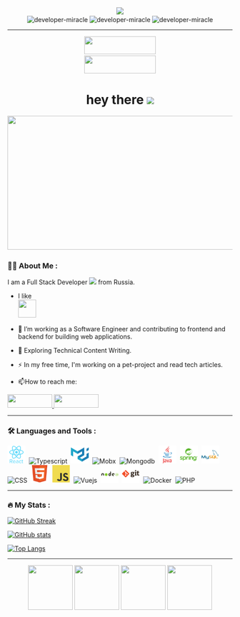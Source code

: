 <div id="header" align="center">
  <img src="https://media.giphy.com/media/SWoSkN6DxTszqIKEqv/giphy.gif" width="200"/>
</div>

<div align="center">
  <img src="https://komarev.com/ghpvc/?username=developer-miracle&style=for-the-badge&color=yellow" height=40 alt="developer-miracle" />

  <img src="https://img.shields.io/github/followers/developer-miracle?style=for-the-badge&color=yellow" height=40 alt="developer-miracle" />

  <img src="https://img.shields.io/github/stars/developer-miracle?style=for-the-badge&color=yellow" height=40 alt="developer-miracle" />
</div>

---
<div align="center">
  <a href="https://www.linkedin.com/in/%D0%B0%D0%BB%D0%B5%D0%BA%D1%81%D0%B5%D0%B9-%D0%B1%D1%83%D1%82%D0%BA%D0%BE-873b44252/">
    <img src="https://img.shields.io/badge/LinkedIn-blue?logo=linkedin&logoColor=white&style=for-the-badge" width="160" height="40"></img>
  </a>
</div>
<div align="center">
  <a href="https://t.me/Miracle_tsx">
    <img src="https://img.shields.io/badge/Telegram-blue?logo=telegram&logoColor=white&style=for-the-badge" width="160" height="40"></img>
  </a>
</div>


<h1 align="center">
  hey there
  <img src="https://media.giphy.com/media/hvRJCLFzcasrR4ia7z/giphy.gif" width="30px"/>
</h1>
<div align="center">
  <img src="https://media.giphy.com/media/dWesBcTLavkZuG35MI/giphy.gif" width="600" height="300"/>
</div>

### :man_technologist: About Me :

I am a Full Stack Developer <img src="https://media.giphy.com/media/WUlplcMpOCEmTGBtBW/giphy.gif" width="30"> from Russia.

- I like <div>
  <img src="https://media.giphy.com/media/eNAsjO55tPbgaor7ma/giphy.gif" width="40" height="40"/>
</div>

- :telescope: I’m working as a Software Engineer and contributing to frontend and backend for building web applications.

- :seedling: Exploring Technical Content Writing.

- :zap: In my free time, I'm working on a pet-project and read tech articles.

- :mailbox:How to reach me: 
<a href="https://www.linkedin.com/in/%D0%B0%D0%BB%D0%B5%D0%BA%D1%81%D0%B5%D0%B9-%D0%B1%D1%83%D1%82%D0%BA%D0%BE-873b44252/">
  <img src="https://img.shields.io/badge/LinkedIn-blue?logo=linkedin&logoColor=white&style=for-the-badge" width="100" height="30"></img>
</a> <a href="https://t.me/Miracle_tsx">
  <img src="https://img.shields.io/badge/Telegram-blue?logo=telegram&logoColor=white&style=for-the-badge" width="100" height="30"></img>
</a>

---

### :hammer_and_wrench: Languages and Tools :

<div>
  <img src="https://github.com/devicons/devicon/blob/master/icons/react/react-original-wordmark.svg" title="React" alt="React" width="40" height="40"/>&nbsp;
  <img src="https://github.com/developer-miracle/devicon/blob/master/icons/typescript/typescript-original.svg" title="Typescript" alt="Typescript" width="40" height="40"/>&nbsp;
  <img src="https://github.com/devicons/devicon/blob/master/icons/materialui/materialui-original.svg" title="Material UI" alt="Material UI" width="40" height="40"/>&nbsp;
  <img src="https://github.com/developer-miracle/mobx/blob/main/docs/assets/mobx.png" title="Mobx" alt="Mobx" width="40" height="40"/>&nbsp;
  <img src="https://github.com/developer-miracle/devicon/blob/master/icons/mongodb/mongodb-original-wordmark.svg" title="Mongodb" alt="Mongodb" width="40" height="40"/>&nbsp;
  <img src="https://github.com/devicons/devicon/blob/master/icons/java/java-original-wordmark.svg" title="Java" alt="Java" width="40" height="40"/>&nbsp;
  <img src="https://github.com/devicons/devicon/blob/master/icons/spring/spring-original-wordmark.svg" title="Spring" alt="Spring" width="40" height="40"/>&nbsp;
  <img src="https://github.com/devicons/devicon/blob/master/icons/mysql/mysql-original-wordmark.svg" title="MySQL"  alt="MySQL" width="40" height="40"/>&nbsp;
  <img src="https://github.com/developer-miracle/devicon/blob/master/icons/css3/css3-original.svg"  title="CSS3" alt="CSS" width="40" height="40"/>&nbsp;
  <img src="https://github.com/devicons/devicon/blob/master/icons/html5/html5-original.svg" title="HTML5" alt="HTML" width="40" height="40"/>&nbsp;
  <img src="https://github.com/devicons/devicon/blob/master/icons/javascript/javascript-original.svg" title="JavaScript" alt="JavaScript" width="40" height="40"/>&nbsp;
  <img src="https://github.com/developer-miracle/devicon/blob/master/icons/vuejs/vuejs-original-wordmark.svg" title="Vuejs" alt="Vuejs" width="40" height="40"/>&nbsp;
  <img src="https://github.com/devicons/devicon/blob/master/icons/nodejs/nodejs-original-wordmark.svg" title="NodeJS" alt="NodeJS" width="40" height="40"/>&nbsp;
  <img src="https://github.com/devicons/devicon/blob/master/icons/git/git-original-wordmark.svg" title="Git" alt="Git" width="40" height="40"/>&nbsp;
  <img src="https://github.com/developer-miracle/devicon/blob/master/icons/docker/docker-original-wordmark.svg" title="Docker" alt="Docker" width="40" height="40"/>&nbsp;
  <img src="https://github.com/developer-miracle/devicon/blob/master/icons/php/php-original.svg" title="PHP" alt="PHP" width="40" height="40"/>&nbsp;
</div>

---

### :fire: My Stats :

[![GitHub Streak](http://github-readme-streak-stats.herokuapp.com?user=developer-miracle&theme=darcula)](https://git.io/streak-stats)

[![GitHub stats](https://github-readme-stats.vercel.app/api?username=developer-miracle&show_icons=true&theme=darcula)](https://github.com/anuraghazra/github-readme-stats)

[![Top Langs](https://github-readme-stats.vercel.app/api/top-langs/?username=developer-miracle&langs_count=8&theme=darcula)](https://github.com/anuraghazra/github-readme-stats)

---

<div align="center">
  <img src="https://media.giphy.com/media/LWJ7cKyiWPCnVyuAhT/giphy.gif" width="100" height="100"/>
  <img src="https://media.giphy.com/media/lJNoBCvQYp7nq/giphy.gif" width="100" height="100"/>
  <img src="https://media.giphy.com/media/juSCTzqDAV1Xq/giphy.gif" width="100" height="100"/>
  <img src="https://media.giphy.com/media/VbnUQpnihPSIgIXuZv/giphy-downsized.gif" width="100" height="100"/>
</div>
